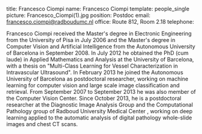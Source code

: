 title: Francesco Ciompi
name: Francesco Ciompi
template: people_single
picture: Francesco_Ciompi(1).jpg
position: Postdoc
email: francesco.ciompi@radboudumc.nl
office: Route 812, Room 2.18
telephone: 

Francesco Ciompi received the Master's degree in Electronic Engineering from the University of Pisa in July 2006 
and the Master's degree in Computer Vision and Artificial Intelligence from the Autonomous University of Barcelona in September 2008.
In July 2012 he obtained the PhD (cum laude) in Applied Mathematics and Analysis at the University of Barcelona, 
with a thesis on "Multi-Class Learning for Vessel Characterization in Intravascular Ultrasound". In February 2013 he joined 
the Autonomous University of Barcelona as postdoctoral researcher, working on machine learning for computer vision and large scale image 
classification and retrieval. From September 2007 to September 2013 he was also member of the Computer Vision Center.
Since October 2013, he is a postdoctoral researcher at the Diagnostic Image Analysis Group and the Computational Pathology group of 
Radboud University Medical Center , working on deep learning applied to the automatic analysis of digital pathology whole-slide images 
and chest CT scans.
